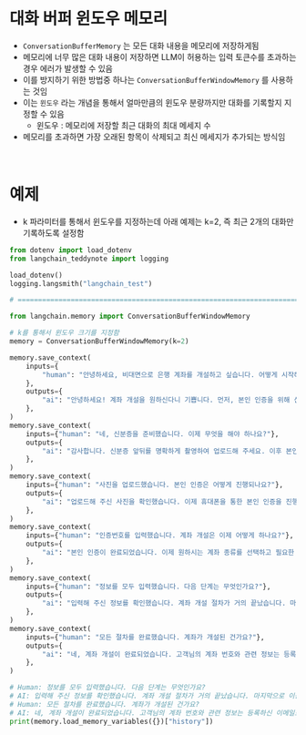 # 대화 버퍼 윈도우 메모리
- `ConversationBufferMemory` 는 모든 대화 내용을 메모리에 저장하게됨
- 메모리에 너무 많은 대화 내용이 저장하면 LLM이 허용하는 입력 토큰수를 초과하는 경우 에러가 발생할 수 있음
- 이를 방지하기 위한 방법중 하나는 `ConversationBufferWindowMemory` 를 사용하는 것임
- 이는 `윈도우` 라는 개념을 통해서 얼마만큼의 윈도우 분량까지만 대화를 기록할지 지정할 수 있음
  - 윈도우 : 메모리에 저장할 최근 대화의 최대 메세지 수
- 메모리를 초과하면 가장 오래된 항목이 삭제되고 최신 메세지가 추가되는 방식임

<br>

# 예제
- k 파라미터를 통해서 윈도우를 지정하는데 아래 예제는 k=2, 즉 최근 2개의 대화만 기록하도록 설정함

```python
from dotenv import load_dotenv
from langchain_teddynote import logging

load_dotenv()
logging.langsmith("langchain_test")

# ========================================================================

from langchain.memory import ConversationBufferWindowMemory

# k를 통해서 윈도우 크기를 지정함
memory = ConversationBufferWindowMemory(k=2)

memory.save_context(
    inputs={
        "human": "안녕하세요, 비대면으로 은행 계좌를 개설하고 싶습니다. 어떻게 시작해야 하나요?"
    },
    outputs={
        "ai": "안녕하세요! 계좌 개설을 원하신다니 기쁩니다. 먼저, 본인 인증을 위해 신분증을 준비해 주시겠어요?"
    },
)
memory.save_context(
    inputs={"human": "네, 신분증을 준비했습니다. 이제 무엇을 해야 하나요?"},
    outputs={
        "ai": "감사합니다. 신분증 앞뒤를 명확하게 촬영하여 업로드해 주세요. 이후 본인 인증 절차를 진행하겠습니다."
    },
)
memory.save_context(
    inputs={"human": "사진을 업로드했습니다. 본인 인증은 어떻게 진행되나요?"},
    outputs={
        "ai": "업로드해 주신 사진을 확인했습니다. 이제 휴대폰을 통한 본인 인증을 진행해 주세요. 문자로 발송된 인증번호를 입력해 주시면 됩니다."
    },
)
memory.save_context(
    inputs={"human": "인증번호를 입력했습니다. 계좌 개설은 이제 어떻게 하나요?"},
    outputs={
        "ai": "본인 인증이 완료되었습니다. 이제 원하시는 계좌 종류를 선택하고 필요한 정보를 입력해 주세요. 예금 종류, 통화 종류 등을 선택할 수 있습니다."
    },
)
memory.save_context(
    inputs={"human": "정보를 모두 입력했습니다. 다음 단계는 무엇인가요?"},
    outputs={
        "ai": "입력해 주신 정보를 확인했습니다. 계좌 개설 절차가 거의 끝났습니다. 마지막으로 이용 약관에 동의해 주시고, 계좌 개설을 최종 확인해 주세요."
    },
)
memory.save_context(
    inputs={"human": "모든 절차를 완료했습니다. 계좌가 개설된 건가요?"},
    outputs={
        "ai": "네, 계좌 개설이 완료되었습니다. 고객님의 계좌 번호와 관련 정보는 등록하신 이메일로 발송되었습니다. 추가적인 도움이 필요하시면 언제든지 문의해 주세요. 감사합니다!"
    },
)

# Human: 정보를 모두 입력했습니다. 다음 단계는 무엇인가요?
# AI: 입력해 주신 정보를 확인했습니다. 계좌 개설 절차가 거의 끝났습니다. 마지막으로 이용 약관에 동의해 주시고, 계좌 개설을 최종 확인해 주세요.
# Human: 모든 절차를 완료했습니다. 계좌가 개설된 건가요?
# AI: 네, 계좌 개설이 완료되었습니다. 고객님의 계좌 번호와 관련 정보는 등록하신 이메일로 발송되었습니다. 추가적인 도움이 필요하시면 언제든지 문의해 주세요. 감사합니다!
print(memory.load_memory_variables({})["history"])
```